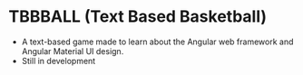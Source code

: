 # TBBBALL (Text Based Basketball)
- A text-based game made to learn about the Angular web framework and Angular Material UI design.
- Still in development
